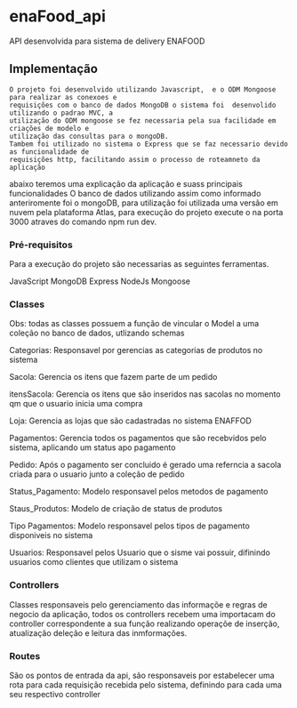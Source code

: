# enaFood_api
 

API desenvolvida para sistema de delivery ENAFOOD

##  Implementação

    O projeto foi desenvolvido utilizando Javascript,  e o ODM Mongoose  para realizar as conexoes e 
    requisições com o banco de dados MongoDB o sistema foi  desenvolido utilizando o padrao MVC, a 
    utilização do ODM mongoose se fez necessaria pela sua facilidade em criações de modelo e 
    utilização das consultas para o mongoDB.
    Tambem foi utilizado no sistema o Express que se faz necessario devido as funcionalidade de 
    requisições http, facilitando assim o processo de roteamneto da aplicação 
abaixo teremos uma explicação da aplicação e suass principais funcionalidades
    O banco de dados utilizando assim como informado anteriromente foi o mongoDB, para utilização 
    foi utilizada uma versão em nuvem pela plataforma Atlas, para execução do projeto 
execute o na porta 3000 atraves do comando npm run dev.

###  Pré-requisitos

Para a execução do projeto são necessarias as seguintes ferramentas.

JavaScript
MongoDB
Express
NodeJs
Mongoose


 ### Classes

 Obs: todas as classes possuem a função de vincular o Model a uma coleção no banco de dados, utlizando schemas

Categorias: 
    Responsavel por gerencias as categorias de produtos no sistema

Sacola: 
    Gerencia os itens que fazem parte de um pedido

itensSacola: 
    Gerencia os itens que são inseridos nas sacolas no momento qm que o usuario inicia uma compra

Loja:
    Gerencia as lojas que são cadastradas no sistema ENAFFOD

Pagamentos:
    Gerencia todos os pagamentos que são recebvidos pelo sistema, aplicando um status apo pagamento

Pedido:
    Após o pagamento ser concluido é gerado uma referncia a sacola criada para o usuario junto a coleção de pedido

Status_Pagamento:
    Modelo responsavel pelos metodos de pagamento 

Staus_Produtos:
    Modelo de criação de status de produtos

Tipo Pagamentos:
    Modelo responsavel pelos tipos de pagamento disponiveis no sistema

Usuarios:
    Responsavel pelos Usuario que o sisme vai possuir, difinindo usuarios como clientes que utilizam o sistema



###  Controllers

Classes responsaveis pelo gerenciamento das informaçõe e regras de negocio da aplicação, todos os controllers recebem uma importacam  do controller correspondente a sua função
realizando operaçõe de inserção, atualização deleção e leitura das inmformações.


###  Routes

São os pontos de entrada da api, são responsaveis por estabelecer uma rota para cada requisição recebida pelo sistema, definindo para cada uma seu respectivo controller 






